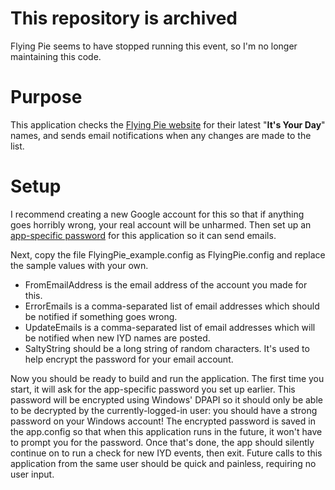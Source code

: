 # This repository is archived

Flying Pie seems to have stopped running this event, so I'm no longer maintaining this code.

# Purpose
This application checks the [Flying Pie website](http://www.flyingpie.com/its-your-day.htm) for their latest "**It's Your Day**" names, and sends email notifications when any changes are made to the list.

# Setup
I recommend creating a new Google account for this so that if anything goes horribly wrong, your real account will be unharmed. Then set up an [app-specific password](https://security.google.com/settings/security/apppasswords) for this application so it can send emails.

Next, copy the file FlyingPie\_example.config as FlyingPie.config and replace the sample values with your own.

 - FromEmailAddress is the email address of the account you made for this.
 - ErrorEmails is a comma-separated list of email addresses which should be notified if something goes wrong.
 - UpdateEmails is a comma-separated list of email addresses which will be notified when new IYD names are posted.
 - SaltyString should be a long string of random characters. It's used to help encrypt the password for your email account.

Now you should be ready to build and run the application. The first time you start, it will ask for the app-specific password you set up earlier. This password will be encrypted using Windows' DPAPI so it should only be able to be decrypted by the currently-logged-in user: you should have a strong password on your Windows account! The encrypted password is saved in the app.config so that when this application runs in the future, it won't have to prompt you for the password. Once that's done, the app should silently continue on to run a check for new IYD events, then exit. Future calls to this application from the same user should be quick and painless, requiring no user input.
